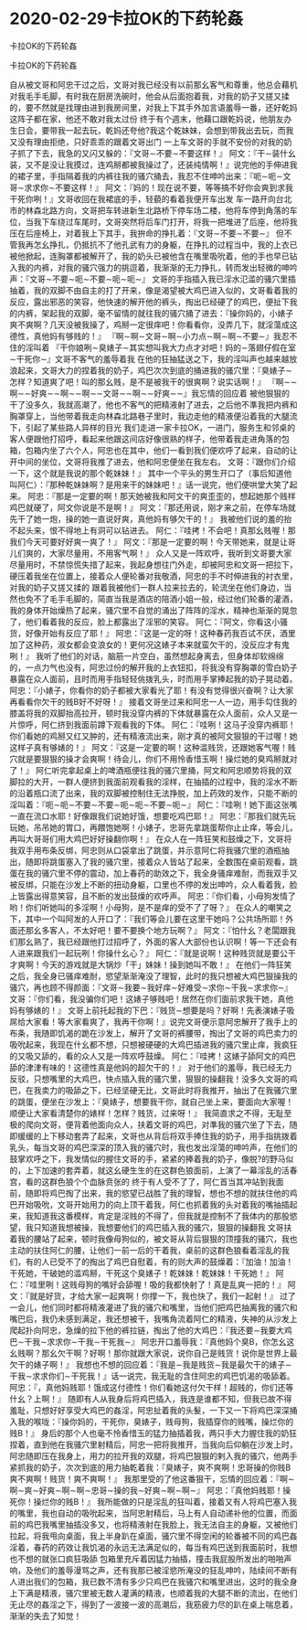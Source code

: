 # 2020-02-29卡拉OK的下药轮姦



卡拉OK的下药轮姦



卡拉OK的下药轮姦


自从被文哥和阿忠干过之后，文哥对我已经没有以前那幺客气和尊重，他总会藉机对我毛手毛脚，有时我在厨房洗碗时，他会从后面抱着我，对我的奶子又搓又揉的，要不然就是找理由进到我房间里，对我上下其手外加言语羞辱一番，还好乾妈这阵子都在家，他还不敢对我太过份 终于有个週末，他藉口跟乾妈说，他朋友办生日会，要带我一起去玩，乾妈还夸他?我这个乾妹妹，会想到带我出去玩，而我又没有理由拒绝，只好乖乖的跟着文哥出门  一上车文哥的手就不安份的对我的奶子抓了下去，我急的又闪又躲的：『文哥∼不要∼不要这样！』  阿文：『干∼装什幺装，又不是没让我摸过，连鸡掰都被我操过了，还装纯情啊！』说完他的手伸进我的裙子里，手指隔着我的内裤往我的骚穴捅去，我忍不住呻吟出来：『呃∼呃∼文哥∼求求你∼不要这样！』  阿文：『妈的！现在说不要，等等搞不好你会爽到求我干死你咧！』文哥收回在我裙底的手，轻藐的看着我便开车出发  车一路开向台北市的林森北路方向，文哥把车转进新生北路桥下停车场二楼，他将车停到角落的车位，当我下车绕过车尾时，文哥突然将后车门打开，将我一把堆进了后座，他将我压在后座椅上，对着我上下其手，我拚命的挣扎着：『文哥∼不要∼不要∼』  但不管我再怎幺挣扎，仍抵抗不了他孔武有力的身躯，在挣扎的过程当中，我的上衣已被他掀起，连胸罩都被解开了，我的奶头已被他含在嘴里吸吮着，他的手也早已钻入我的内裤，对我的骚穴强力的挑逗着，我渐渐的无力挣扎，转而发出轻微的呻吟声：『文哥∼不要∼呃∼不要∼呃∼呃∼』  文哥的手指插入我已淫水氾滥的骚穴里插抽着，我的双脚不由自主的打了开来，像是渴望被大鸡巴进入似的，文哥看着我的反应，露出邪恶的笑容，他快速的解开他的裤头，掏出已经硬了的鸡巴，便扯下我的内裤，架起我的双脚，毫不留情的就往我的骚穴捅了进去：『操你妈的，小婊子爽不爽啊？几天没被我操了，鸡掰一定很痒吧！你看看你，没弄几下，就淫蕩成这德性，真他妈有够贱的！』  『啊∼啊∼文哥∼啊∼小力点∼啊∼啊∼不要∼』我忍不住的淫叫着  『干你娘咧∼臭婊子∼其实想叫我大力点才对吧！妈的∼落翅仔假在室∼干死你∼』文哥不客气的羞辱着我  在他的狂抽猛送之下，我的淫叫声也越来越放浪起来，文哥大力的捏着我的奶子，鸡巴次次到底的捅进我的骚穴里：『臭婊子∼怎样？知道爽了吧！叫的那幺贱，是不是被我干的很爽啊？说实话啊！』  『啊∼∼啊∼∼好爽∼∼啊∼∼啊∼∼文哥∼∼啊∼∼好爽∼∼』我忘情的回应着  被他狠狠的干了没多久，我就高潮了，他也不客气的把精液射了进去，之后他不準我把内裤和胸罩穿上，当他带着我走向林森北路巷子里时，我边走他的精液便沿着我的大腿流下，引起了某些路人异样的目光  我们走进一家卡拉OK，一进门，服务生和邻桌的客人便跟他打招呼，看起来他跟这间店好像很熟的样子，他带着我走进角落的包箱，包箱内坐了六个人，阿忠也在其中，他们一看到我们便欢呼了起来，自动的让开中间的坐位，文哥将我推了进去，他和阿忠便坐在我左右。  文哥：『跟你们介绍一下，这个就是我说的那个乾妹妹！』  其中一个平头的男生开口了（事后知道他叫阿仁）：『那种乾妹妹啊？是用来干的妹妹吧！』话一说完，他们便哄堂大笑了起来。  阿忠：『那是一定要的啊！那天她被我和阿文干的爽歪歪的，想起她那个贱样鸡巴就硬了，阿文你说是不是啊！』  阿文：『那还用说，刚才来之前，在停车场就先干了她一炮，操的她一直说好爽，真他妈有够欠干的！』  我被他们说的羞的抬不起头来，恨不得地上有洞可以钻进去。  阿仁：『哇拷！不会吧！真那幺贱喔！那我们今天可要好好爽一爽了！』  阿文：『那是一定要的啊！今天带她来，就是让哥儿们爽的，大家尽量用，不用客气啊！』  众人又是一阵欢呼，我听到文哥要大家尽量用时，不禁惊慌失措了起来，我起身想往门外走，却被阿忠和文哥一把拉下，硬压着我坐在位置上，接着众人便轮番对我敬酒，阿忠的手不时伸进我的衬衣里，对我的奶子又搓又揉的  跟着我被他们一群人拉来拉去的，轮流坐在他们身边，当然也免不了毛手毛脚的，简直当我是酒店的陪酒小姐一般，经过他们轮番的灌酒，我的身体开始燥热了起来，骚穴里不自觉的涌出了阵阵的淫水，精神也渐渐的晃忽了，他们看着我的反应，脸上都露出了淫邪的笑容。  阿仁：『阿文，你看这小骚货，好像开始有反应了耶！』  阿忠：『这是一定的呀！这种春药我百试不厌，酒里加了这种药，淑女都会变浪女的！更何况这婊子本来就蛮欠干的，没反应才有鬼咧！』  我听了他们的对话，脑筋一片空白，虽然想起身离去，但身体却软绵绵的，一点力气也没有，阿忠过份的解开我的上衣钮扣，将我没有穿胸罩的雪白奶子暴露在众人面前，且时而用手指轻轻佻拨乳头，时而用手掌捧起我的奶子晃动着。  阿忠：『小婊子，你看你的奶子都被大家看光了耶！有没有觉得很兴奋啊？让大家再看看你欠干的贱B好不好呀！』  接着文哥坐过来和阿忠一人一边，用手勾住我的膝盖将我的双脚抬高拉开，顿时我没穿内裤的下体就暴露在众人面前，众人又是一片惊呼，阿仁挤到我面前蹲下观看我的下体。  阿仁：『哇咧！这马子没穿内裤耶！你们看她的鸡掰又红又肿的，还有精液流出来，刚才真的被阿文狠狠的干过喔！她这样子真有够婊的！』  阿文：『这是一定要的啊！这种滥贱货，还跟她客气喔！贱穴就是要狠狠的操才会爽啊！待会儿，你们不用怜香惜玉啊！操烂她的臭鸡掰就对了！』  阿仁听完拿起桌上的啤酒瓶便往我的骚穴里捅，阿文和阿忠顺势将我的双脚拉的大开，一群人便挤到我面前观看我的淫样，在抽插的过程中，我的淫水不断的沿着瓶口流了出来，我的双脚被控制住无法挣脱，加上药效的发作，只能不断的淫叫着：『呃∼呃∼不要∼不要∼呃∼呃∼不要∼呃∼』  阿仁：『哇咧！她下面这张嘴一直在流口水耶！好像跟我们说她好饿，想要吃鸡巴耶！』  阿忠：『那我们就先玩玩她，吊吊她的胃口，再餵饱她啊！小婊子，忠哥先拿跳蛋帮你止止痒，等会儿，再叫大哥哥们用大鸡巴好好操翻你啊！』  在众人在一阵狂笑和鼓燥之下，文哥将我双手用布条反绑，阿忠则从口袋拿出了跳蛋，并示意阿仁将我骚穴里的酒瓶抽出，随即将跳蛋塞入了我的骚穴里，接着众人皆站了起来，全数围在桌前观看，跳蛋在我的骚穴里不停的震动，加上春药的助效之下，我全身骚痒难耐，而我双手又被反绑，只能在沙发上不断的扭动身躯，口里也不停的发出呻吟，众人看着我，脸上皆露出得意笑容，且不断的发出鼓燥的欢呼声。  阿忠：『你们看，小母狗发情了哟！你们听她叫的多淫啊！小母狗，是不是痒的受不了了呀？』  在众人的嘲笑之下，其中一个叫阿发的人开口了：『我们等会儿要在这里干她吗？公共场所耶！外面还那幺多客人，不太好吧！要不要换个地方玩啊？』  阿文：『怕什幺？老闆跟我们那幺熟了，我已经跟他打过招呼了，外面的客人大部份也认识啊！等一下还会有人进来跟我们一起玩咧！你操什幺心？』  阿仁：『就是说啊！这种贱货就是要公干才爽啊！今天的游戏就是大锅炒「干」妹妹！操到她叫不敢！』  在他们一阵狂笑之后，我全身已骚痒难耐，慾望渐渐淹没了理智，此时的我只想被大鸡巴狠操我的骚穴，再也顾不得颜面：『文哥∼我要∼我好痒∼好难受∼求你∼干我∼求求你∼』  文哥：『你们看，我没骗你们吧！这婊子够贱吧！居然在你们面前求我干她，真他妈有够婊的！』  文哥上前托起我的下巴：『贱货∼想要是吗？好啊！先表演婊子吸屌给大家看！等大家看爽了，我再干你啊！』说完文哥便示意阿忠解开了我手上的布条，我随即饥渴的跪在沙发上，解开了文哥的裤腰带，掏出了文哥的鸡巴卖力的吸吮起来，我现在什幺都不想，只想被硬硬的大鸡巴插进我的骚穴里止痒，我疯狂的又吸又舔的，看的众人又是一阵欢呼鼓燥。  阿仁：『哇拷！这婊子舔阿文的鸡巴舔的津津有味的！这德性真是他妈的超欠干的！』  对于他们的羞辱，我已经无力反驳，只想嘴里的大鸡巴，快点插入我的骚穴里，狠狠的操翻我！没多久文哥的鸡巴，在我卖力的吸舔之下，已经坚硬无比，文哥此时将我推开，抽出了在我骚穴里的跳蛋，便坐在沙发上：『臭婊子，想要我干你，就自己坐上来，要面向大家喔！顺便让大家看清楚你的婊样！怎样？贱货，过来呀！』  我简直求之不得，无耻至极的爬向文哥，便背着他面向众人，扶着文哥的鸡巴，对準我的骚穴坐了下去，随即缓缓的上下移动套弄了起来，文哥也从背后将双手捧住我的奶子，用手指挑拨着乳头，每当文哥的鸡巴深深的顶入我的骚穴时，我也发出淫蕩的呻吟声，在他们的鼓掌欢呼之下，我发情似的握住文哥的手，紧紧的捧着我的奶子，像脱?的野马似的，上下加速的套弄着，就这幺硬生生的在这群色狼面前，上演了一幕淫乱的活春宫，看的这群色狼个个血脉贲张的  终于有人受不了了，阿仁首当其冲站到我面前，随即将鸡巴掏了出来，我的慾望已战胜了我的理智，想也不想的就扶住他的鸡巴开始吸吮，文哥开始用力的向上顶干着我，阿仁也抓着我的头对着我的嘴抽插起来，我知道我这番模样，肯定是淫贱的不得了，但我就是控制不了我体内的那股慾望，我只知道我想被操，我想要他们的鸡巴插入我的骚穴，狠狠的操翻我  文哥扶着我的腰站了起来，顿时我像母狗似的，被文哥从背后狠狠的顶撞我的骚穴，我也主动的扶住阿仁的腰，让他们一前一后的干着我，桌前的这群色狼看着淫乱的我们，有的人已受不了的掏出了鸡巴自慰着，有的则大声的鼓燥着：『加油！加油！干死她，干破她的滥鸡掰，干死这个臭婊子！乾妹妹！乾妹妹！干死她！』  阿仁：『哇里咧！这贱母狗的嘴好会舔喔！吸的我都快射了！真是乱爽一把的！』  阿文：『就是好货，才给大家一起爽啊！你撑一下，我也快了，我们一起射！』  过了一会儿，他们同时都将精液灌进了我的骚穴和嘴里，当他们把鸡巴抽离我的骚穴和嘴巴后，我仍未感到满足，我还想被干，我嘴角流着阿仁的精液，失神的从沙发上爬起扑向阿忠，急燥的拉下他的裤拉链，掏出了他的大鸡巴：『我还要∼我要大鸡巴∼干我∼求求你∼干我∼干死我∼』  阿忠开口羞辱我：『真他妈个臭B，你怎幺这幺贱啊？那幺欠干啊？好啊！那你就跟大家说，说你自己是贱货！说你是世界上最欠干的婊子啊！』  我想也不想的回应着：『我是∼我是贱货∼我是最欠干的婊子∼干我∼求求你们∼干死我！』话一说完，我无耻的含住阿忠的鸡巴饥渴的吸舔着。  阿忠：『，真他妈贱耶！饿成这付德性！你们看她这付欠干样！超贱的，你们还等什幺？上啊！』  随即有人从我身后将鸡巴插入，我连是谁都不知，但我已故不得羞耻，只想好好享受大鸡巴的姦淫，阿忠扯着我的头髮，一下又一下将鸡巴深深捅入我的喉咙：『操你妈的，干死你，臭婊子，贱母狗，我插穿你的贱嘴，操烂你的贱B！』  身后的那个人也毫不怜香惜玉的猛力抽插着我，两只手大力握住我的奶狂捏着，直到他在我骚穴里射精后，阿忠一把将我推开，当我向后仰躺在沙发上时，阿忠随即压在我身上，用力的拉开我的双腿，将鸡巴狠狠的剌入我的骚穴，他两手紧抓我的奶子，次次到底的用力抽乾着我：『臭婊子，爽不爽啊！忠哥操的你贱B爽不爽啊！贱货！爽不爽啊！』  我那里受的了他这番狠干，忘情的回应着：『啊∼啊∼爽∼好爽∼啊∼啊∼忠哥∼操的我∼好爽∼啊∼啊∼』  阿忠：『真他妈贱耶！操死你！操烂你的贱B！』  我所能做的只是淫乱的狂叫着，接着又有人将鸡巴塞入我的嘴里，我也自动的吸吮起来，当阿忠射精后，马上有人自动递补他的位置，而面前的鸡巴我嘴里抽插没多又，也将精液射在我脸上，我无法自主的身躯，又被他们拉起，将我甩向桌面，我上半身趴在桌面，骚穴里不得空闲的轮番被不同的鸡巴姦淫着，春药的药效让我饥渴的永远无法满足似的，每当有鸡巴送到我面前时，我想也不想的就张口疯狂吸舔  包箱里充斥着因猛力抽插，撞击我屁股所发出的啪啪声响，及他们的羞辱漫骂之声，还有我那已被淫慾所淹没的狂乱呻吟，陆续间不断有人进出我们的包箱，我已数不清有多少只鸡巴在我骚穴和嘴里进出，这时的我全身上下满是精液，骚穴里被无数人灌满的精液，也顺着我的大腿不断的流出，在他们无止尽的姦淫之下，得到了一波接一波的高潮后，我筋疲力尽的趴在桌上喘息着，渐渐的失去了知觉！
            

